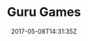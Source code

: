 ---
title: "Guru Games"
site_link: "http://gurugames.se/"
description: "Independent game company working out of Skövde, Sweden."
location: "Skövde"
active: true
active_from: "2013-01-01"
active_to: ""
tags: []
date: "2017-05-08T14:31:35Z"
---